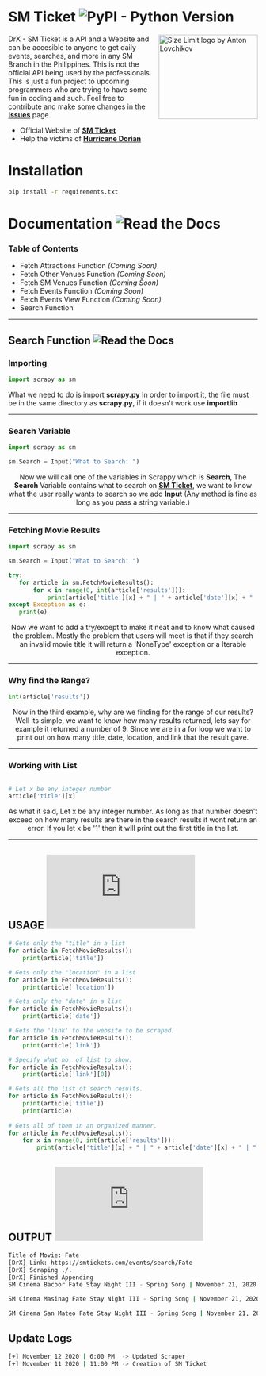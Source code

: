 # SM Ticket <img alt="PyPI - Python Version" src="https://img.shields.io/pypi/pyversions/Django">

<img src="https://sa.kapamilya.com/absnews/abscbnnews/media/2019/business/06/26/20190626-sm-cinema.jpg?ext=.jpg" align="right"
     alt="Size Limit logo by Anton Lovchikov" width="200" height="170">

DrX - SM Ticket is a API and a Website and can be accesible to anyone to get daily events, searches, and more in any SM Branch in the Philippines. This is not the official API being used by the professionals. This is just a fun project to upcoming programmers who are
trying to have some fun in coding and such. Feel free to contribute and make some changes in the **<a href="https://github.com/Dichill/drx-smticket/issues">Issues</a>** page.

* Official Website of **<a href="https://smtickets.com/">SM Ticket</a>**
* Help the victims of **<a href="https://www.nbcnews.com/better/lifestyle/how-help-victims-hurricane-dorian-ncna1050851#:~:text=You%20can%20make%20a%20donation,phone%20bill%2C%20Cooper%20says).">Hurricane Dorian</a>**

# Installation
```bash
pip install -r requirements.txt
```

# Documentation <img alt="Read the Docs" src="https://img.shields.io/readthedocs/pip">
### Table of Contents
* Fetch Attractions Function *(Coming Soon)*
* Fetch Other Venues Function *(Coming Soon)*
* Fetch SM Venues Function *(Coming Soon)*
* Fetch Events Function *(Coming Soon)*
* Fetch Events View Function *(Coming Soon)*
* Search Function

<hr>

## Search Function <img alt="Read the Docs" src="https://img.shields.io/readthedocs/pip">
### Importing

```python
import scrapy as sm 
```
<p style="text-align=center;">What we need to do is import <strong>scrapy.py</strong> In order to import it, the file must be in the same directory as <strong>scrapy.py</strong>, if it doesn't work use <strong>importlib</strong></p>

<hr>

### Search Variable
```python
import scrapy as sm

sm.Search = Input("What to Search: ")
```
<p style="text-align:center;">Now we will call one of the variables in Scrappy which is <strong>Search</strong>, The <strong>Search</strong> Variable contains what to search on 
     <strong><a href="https://smticket.com/">SM Ticket</a></strong>, we want to know what the user really wants to search so we add <strong>Input</strong> <italic>(Any method is fine as long as you pass a string variable.)</italic></p>
     
<hr>

### Fetching Movie Results
 ```python
import scrapy as sm

sm.Search = Input("What to Search: ")

try:
    for article in sm.FetchMovieResults():
        for x in range(0, int(article['results'])):
            print(article['title'][x] + " | " + article['date'][x] + " | " + article['location'][x] + " | " + article['link'][x] + "\n")
except Exception as e:
    print(e)
```
<p style="text-align:center;">Now we want to add a try/except to make it neat and to know what caused the problem. Mostly the problem that users will meet is that
if they search an invalid movie title it will return a 'NoneType' exception or a Iterable exception.</p>

<hr>

### Why find the Range?
```python
int(article['results'])
```
<p style="text-align:center;">Now in the third example, why are we finding for the range of our results? Well its simple, we want to know how many results returned, lets say for example it returned a number of 9. Since we are in a for loop we want to print out on how many title, date, location, and link that the result gave.</p>

<hr>

### Working with List
```python

# Let x be any integer number
article['title'][x]
```
<p style="text-align:center;">As what it said, Let x be any integer number. As long as that number doesn't exceed on how many results are there in the search results it wont return an error. If you let x be '1' then it will print out the first title in the list.</p>

<hr>

## USAGE [![Run on Repl.it](https://repl.it/badge/github/plibither8/2048.cpp)](https://repl.it/@Dichill/DrX-SMTicket)
```python
# Gets only the "title" in a list
for article in FetchMovieResults():
    print(article['title'])

# Gets only the "location" in a list
for article in FetchMovieResults():
    print(article['location'])

# Gets only the "date" in a list
for article in FetchMovieResults():
    print(article['date'])

# Gets the 'link' to the website to be scraped.
for article in FetchMovieResults():
    print(article['link'])

# Specify what no. of list to show.
for article in FetchMovieResults():
    print(article['link'][0])

# Gets all the list of search results.
for article in FetchMovieResults():
    print(article['title'])
    print(article)
    
# Gets all of them in an organized manner.
for article in FetchMovieResults():
    for x in range(0, int(article['results'])):
        print(article['title'][x] + " | " + article['date'][x] + " | " + article['location'][x] + " | " + article['link'][x] + "\n")
```
## OUTPUT [![Run on Repl.it](https://repl.it/badge/github/plibither8/2048.cpp)](https://repl.it/@Dichill/DrX-SMTicket)
```bash
Title of Movie: Fate
[DrX] Link: https://smtickets.com/events/search/Fate
[DrX] Scraping ./.
[DrX] Finished Appending
SM Cinema Bacoor Fate Stay Night III - Spring Song | November 21, 2020 | SM CINEMA - BACOOR | https://smtickets.com/events/view/9470

SM Cinema Masinag Fate Stay Night III - Spring Song | November 21, 2020 | SM CINEMA - MASINAG | https://smtickets.com/events/view/9471

SM Cinema San Mateo Fate Stay Night III - Spring Song | November 21, 2020 | SM CINEMA - SAN MATEO | https://smtickets.com/events/view/9472
```

## Update Logs
```bash
[+] November 12 2020 | 6:00 PM  -> Updated Scraper
[+] November 11 2020 | 11:00 PM -> Creation of SM Ticket
```
